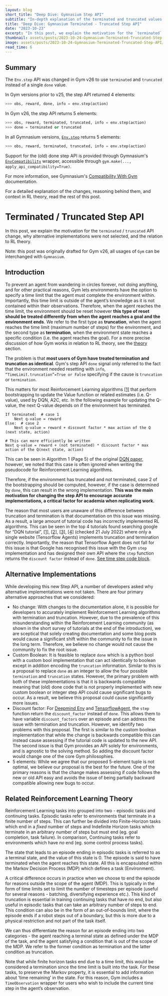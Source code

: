 ```yaml
---
layout: blog
short_title: "Deep Dive: Gymnasium Step API"
subtitle: "In-depth explanation of the terminated and truncated values in Gymnasium's Env.step API"
title: "Deep Dive: Gymnasium Terminated - Truncated Step API"
date: "2023-10-23"
excerpt: "In this post, we explain the motivation for the `terminated` / `truncated` step API, why alternative implementations were not selected, and the relation to RL theory."
thumbnail: assets/posts/2023-10-24-Gymnasium-Terminated-Truncated-Step-API/banner-gradient-line2.png
image: assets/posts/2023-10-24-Gymnasium-Terminated-Truncated-Step-API/banner-gradient-line2.png
read_time: 6
---
```


## Summary
The `Env.step` API was changed in Gym v26 to use `terminated` and `truncated` instead of a single `done` value.

In Gym versions prior to v25, the step API returned 4 elements:
```python
>>> obs, reward, done, info = env.step(action)
```
In Gym v26, the step API returns 5 elements:
```python
>>> obs, reward, terminated, truncated, info = env.step(action)
>>> done = terminated or truncated
```

In all Gymnasium versions, [`Env.step`](https://gymnasium.farama.org/api/env/#gymnasium.Env.step) returns 5 elements:
```python
>>> obs, reward, terminated, truncated, info = env.step(action)
```

Support for the (old) done step API is provided through Gymnasium's [`EnvCompatibility`](https://gymnasium.farama.org/api/wrappers/misc_wrappers/#gymnasium.wrappers.EnvCompatibility) wrapper, accessible through `gym.make(..., apply_api_compatibility=True)`.

For more information, see Gymnasium's [Compatibility With Gym](https://gymnasium.farama.org/content/gym_compatibility/) documentation.

For a detailed explanation of the changes, reasoning behind them, and context in RL theory, read the rest of this post.

# Terminated / Truncated Step API
In this post, we explain the motivation for the `terminated` / `truncated` API change, why alternative implementations were not selected, and the relation to RL theory.

Note: this post was originally drafted for Gym v26, all usages of `Gym` can be interchanged with `Gymnasium`.


## Introduction
To prevent an agent from wandering in circles forever, not doing anything, and for other practical reasons, Gym lets environments have the option to specify a time limit that the agent must complete the environment within. Importantly, this time limit is outside of the agent’s knowledge as it is not contained within their observations. Therefore, when the agent reaches the time limit, the environment should be reset however **this type of reset should be treated differently from when the agent reaches a goal and the environment ends**. We refer to the first type as **truncation**, when the agent reaches the time limit (maximum number of steps) for the environment, and the second type as **termination**, when the environment state reaches a specific condition (i.e. the agent reaches the goal). For a more precise discussion of how Gym works in relation to RL theory, see the [theory](#theory) section.

The problem is that **most users of Gym have treated termination and truncation as identical**. Gym's step API `done` signal only referred to the fact that the environment needed resetting with `info`, `“TimeLimit.truncation”=True or False` specifying if the cause is `truncation` or `termination`.

This matters for most Reinforcement Learning algorithms [[1]](https://arxiv.org/pdf/1712.00378.pdf) that perform bootstrapping to update the Value function or related estimates (i.e. Q-value), used by DQN, A2C, etc. In the following example for updating the Q-value, the next Q-value depends on if the environment has terminated.
```
If terminated:  # case 1
    Next q-value = reward
Else:  # case 2
    Next q-value = reward + discount factor * max action of the Q (next state, action)

# This can more efficiently be written
Next q-value = reward + (not terminated) * discount factor * max action of the Q(next state, action)
```
This can be seen in Algorithm 1 (Page 5) of the original [DQN paper](https://arxiv.org/abs/1312.5602), however, we noted that this case is often ignored when writing the pseudocode for Reinforcement Learning algorithms.

Therefore, if the environment has truncated and not terminated, case 2 of the bootstrapping should be computed, however, if the case is determined by `done`, this can result in the wrong implementation. **This was the main motivation for changing the step API to encourage accurate implementations, a critical factor for academia when replicating work.**

The reason that most users are unaware of this difference between truncation and termination is that documentation on this issue was missing. As a result, a large amount of tutorial code has incorrectly implemented RL algorithms. This can be seen in the top 4 tutorials found searching google for “DQN tutorial”, [[1]](https://pytorch.org/tutorials/intermediate/reinforcement_q_learning.html), [[2]](https://towardsdatascience.com/deep-q-learning-tutorial-mindqn-2a4c855abffc), [[3]](https://www.tensorflow.org/agents/tutorials/1_dqn_tutorial), [[4]](http://seba1511.net/tutorials/intermediate/reinforcement_q_learning.html) (checked 21 July 2022) where only a single website (Tensorflow Agents) implements truncation and termination correctly. Importantly, the reason that Tensorflow Agent does not fall for this issue is that Google has recognised this issue with the Gym `step` implementation and has designed their own API where the `step` function returns the `discount factor` instead of `done`. [See time step code block](https://www.tensorflow.org/agents/tutorials/1_dqn_tutorial#environment).

## Alternative Implementations
While developing this new Step API, a number of developers asked why alternative implementations were not taken. There are four primary alternative approaches that we considered:
* No change: With changes to the documentation alone, it is possible for developers to accurately implement Reinforcement Learning algorithms with termination and truncation. However, due to the prevalence of this misunderstanding within the Reinforcement Learning community (as shown in the short survey of tutorials at the end of the introduction), we are sceptical that solely creating documentation and some blog posts would cause a significant shift within the community to fix the issue in the long term. Therefore, we believe no change would not cause the community to fix the root issue.
* Custom Boolean: It is feasible to replace `done` which is a python bool with a custom bool implementation that can act identically to boolean except in addition encoding the `truncation` information. Similar to this is a proposal to replace `done` as an integer to allow the four possible `termination` and `truncation` states. However, the primary problem with both of these implementations is that it is backwards compatible meaning that (old) done code that is not properly implemented with new custom boolean or integer step API could cause significant bugs to occur. As a result, we believe this proposal could cause significantly more issues.
* Discount factor: For [Deepmind Env](https://github.com/deepmind/dm_env/blob/master/docs/index.md) and [TensorflowAgent](https://www.tensorflow.org/agents/tutorials/1_dqn_tutorial#environment), the `step` function return the `discount_factor` instead of `done`. This allows them to have variable `discount_factors` over an episode and can address the issue with termination and truncation. However, we identify two problems with this proposal. The first is similar to the custom boolean implementation that while the change is backwards compatible this can instead cause assessing if the tutorial code is updated to the new API. The second issue is that Gym provides an API solely for environments, and is agnostic to the solving method. So adding the discount factor would change one of the core Gym philosophies.
* 5 elements: While we agree that our proposed 5-element tuple is not optimal, we believe our proposal is the best for the future. One of the primary reasons is that the change makes assessing if code follows the new or old API easy and avoids the issue of being partially backward compatible allowing new bugs to occur.

## Related Reinforcement Learning Theory
Reinforcement Learning tasks into grouped into two - episodic tasks and continuing tasks. Episodic tasks refer to environments that terminate in a finite number of steps. This can further be divided into Finite-Horizon tasks which end in a *fixed* number of steps and Indefinite Horizon tasks which terminate in an arbitrary number of steps but must end (eg. goal completion, task failure). In comparison, Continuing tasks refer to environments which have *no* end (eg. some control process tasks).

The state that leads to an episode ending in episodic tasks is referred to as a terminal state, and the value of this state is 0. The episode is said to have terminated when the agent reaches this state. All this is encapsulated within the Markov Decision Process (MDP) which defines a task (Environment).

A critical difference occurs in practice when we choose to end the episode for reasons outside the scope of the agent (MDP). This is typically in the form of time limits set to limit the number of timesteps per episode (useful for several reasons - batching, diversifying experience etc.). This kind of truncation is essential in training continuing tasks that have no end, but also useful in episodic tasks that can take an arbitrary number of steps to end. This condition can also be in the form of an out-of-bounds limit, where the episode ends if a robot steps out of a boundary, but this is more due to a physical restriction and not part of the task itself.

We can thus differentiate the reason for an episode ending into two categories - the agent reaching a terminal state as defined under the MDP of the task, and the agent satisfying a condition that is out of the scope of the MDP. We refer to the former condition as termination and the latter condition as truncation.

Note that while finite horizon tasks end due to a time limit, this would be considered a termination since the time limit is built into the task. For these tasks, to preserve the Markov property, it is essential to add information about ‘time remaining’ in the state. For this reason, Gym includes a `TimeObservation` wrapper for users who wish to include the current time step in the agent’s observation.
